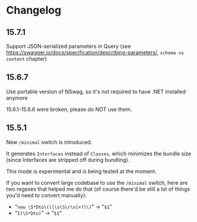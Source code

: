 ﻿# Changelog

## 15.7.1

Support JSON-serialized parameters in Query (see https://swagger.io/docs/specification/describing-parameters/, `schema vs content` chapter)

## 15.6.7

Use portable version of NSwag, so it's not required to have .NET installed anymore

15.6.1-15.6.6 were broken, please do NOT use them.

## 15.5.1

New `/minimal` switch is introduced.

It generates `Interfaces` instead of `Classes`, which minimizes the bundle size (since Interfaces are stripped off during bundling).

This mode is experimental and is being tested at the moment.

If you want to convert large codebase to use the `/minimal` switch, here are two regexes that helped me do that (of course there'd be still a lot of things you'd need to convert manually):

- "`new \S*Dto\(([\s\S\r\n]+?)\)`" -> "`$1`"
- "`I(\S*Dto)`" -> "`$1`"
